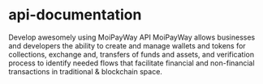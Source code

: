 # api-documentation
Develop awesomely using MoiPayWay API
MoiPayWay allows businesses and developers the ability to create and manage wallets and tokens for collections, exchange and, transfers of funds and assets, and verification process to identify needed flows that facilitate financial and non-financial transactions in traditional & blockchain space.
